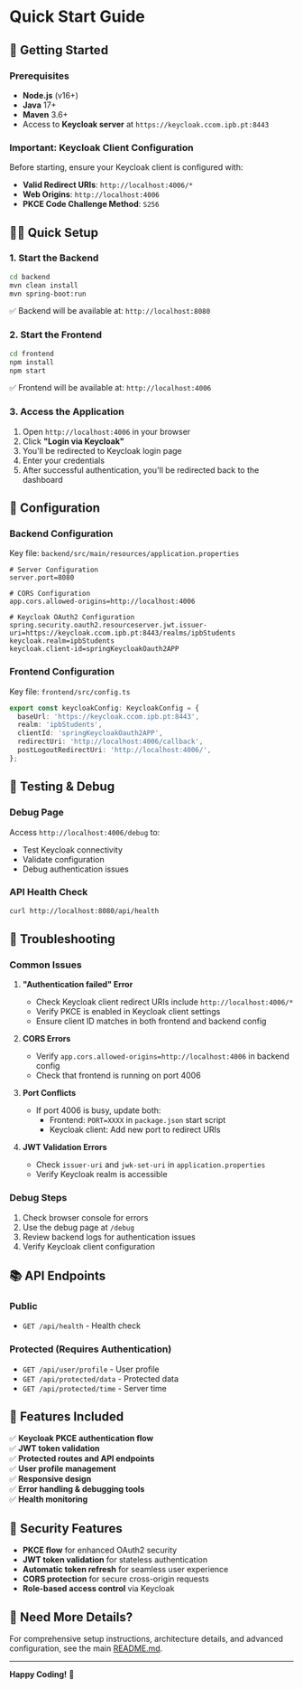 # Quick Start Guide

## 🚀 Getting Started

### Prerequisites
- **Node.js** (v16+)
- **Java** 17+
- **Maven** 3.6+
- Access to **Keycloak server** at `https://keycloak.ccom.ipb.pt:8443`

### Important: Keycloak Client Configuration
Before starting, ensure your Keycloak client is configured with:
- **Valid Redirect URIs**: `http://localhost:4006/*`
- **Web Origins**: `http://localhost:4006`
- **PKCE Code Challenge Method**: `S256`

## 🏃‍♂️ Quick Setup

### 1. Start the Backend

```bash
cd backend
mvn clean install
mvn spring-boot:run
```

✅ Backend will be available at: `http://localhost:8080`

### 2. Start the Frontend

```bash
cd frontend
npm install
npm start
```

✅ Frontend will be available at: `http://localhost:4006`

### 3. Access the Application

1. Open `http://localhost:4006` in your browser
2. Click **"Login via Keycloak"**
3. You'll be redirected to Keycloak login page
4. Enter your credentials
5. After successful authentication, you'll be redirected back to the dashboard

## 🔧 Configuration

### Backend Configuration
Key file: `backend/src/main/resources/application.properties`
```properties
# Server Configuration
server.port=8080

# CORS Configuration
app.cors.allowed-origins=http://localhost:4006

# Keycloak OAuth2 Configuration
spring.security.oauth2.resourceserver.jwt.issuer-uri=https://keycloak.ccom.ipb.pt:8443/realms/ipbStudents
keycloak.realm=ipbStudents
keycloak.client-id=springKeycloakOauth2APP
```

### Frontend Configuration
Key file: `frontend/src/config.ts`
```typescript
export const keycloakConfig: KeycloakConfig = {
  baseUrl: 'https://keycloak.ccom.ipb.pt:8443',
  realm: 'ipbStudents',
  clientId: 'springKeycloakOauth2APP',
  redirectUri: 'http://localhost:4006/callback',
  postLogoutRedirectUri: 'http://localhost:4006/',
};
```

## 🧪 Testing & Debug

### Debug Page
Access `http://localhost:4006/debug` to:
- Test Keycloak connectivity
- Validate configuration
- Debug authentication issues

### API Health Check
```bash
curl http://localhost:8080/api/health
```

## 🐛 Troubleshooting

### Common Issues

1. **"Authentication failed" Error**
   - Check Keycloak client redirect URIs include `http://localhost:4006/*`
   - Verify PKCE is enabled in Keycloak client settings
   - Ensure client ID matches in both frontend and backend config

2. **CORS Errors**
   - Verify `app.cors.allowed-origins=http://localhost:4006` in backend config
   - Check that frontend is running on port 4006

3. **Port Conflicts**
   - If port 4006 is busy, update both:
     - Frontend: `PORT=XXXX` in `package.json` start script
     - Keycloak client: Add new port to redirect URIs

4. **JWT Validation Errors**
   - Check `issuer-uri` and `jwk-set-uri` in `application.properties`
   - Verify Keycloak realm is accessible

### Debug Steps
1. Check browser console for errors
2. Use the debug page at `/debug`
3. Review backend logs for authentication issues
4. Verify Keycloak client configuration

## 📚 API Endpoints

### Public
- `GET /api/health` - Health check

### Protected (Requires Authentication)
- `GET /api/user/profile` - User profile
- `GET /api/protected/data` - Protected data
- `GET /api/protected/time` - Server time

## 🎯 Features Included

✅ **Keycloak PKCE authentication flow**  
✅ **JWT token validation**  
✅ **Protected routes and API endpoints**  
✅ **User profile management**  
✅ **Responsive design**  
✅ **Error handling & debugging tools**  
✅ **Health monitoring**  

## 🔐 Security Features

- **PKCE flow** for enhanced OAuth2 security
- **JWT token validation** for stateless authentication
- **Automatic token refresh** for seamless user experience
- **CORS protection** for secure cross-origin requests
- **Role-based access control** via Keycloak

## 📖 Need More Details?

For comprehensive setup instructions, architecture details, and advanced configuration, see the main [README.md](./README.md).

---

**Happy Coding!** 🚀
